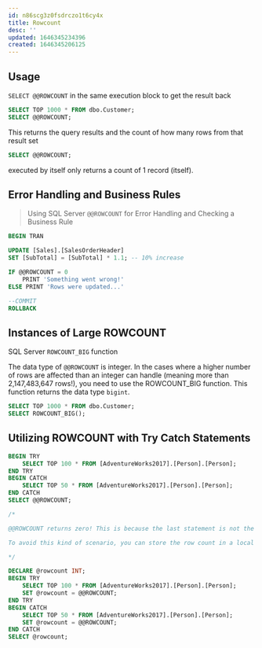 ```yaml
---
id: n86scg3z0fsdrczo1t6cy4x
title: Rowcount
desc: ''
updated: 1646345234396
created: 1646345206125
---
```


## Usage

`SELECT @@ROWCOUNT` in the same execution block to get the result back

```sql
SELECT TOP 1000 * FROM dbo.Customer;
SELECT @@ROWCOUNT;
```

This returns the query results and the count of how many rows from that result set

```sql
SELECT @@ROWCOUNT;
```

executed by itself only returns a count of 1 record (itself).

## Error Handling and Business Rules

> Using SQL Server `@@ROWCOUNT` for Error Handling and Checking a Business Rule

```sql
BEGIN TRAN

UPDATE [Sales].[SalesOrderHeader]
SET [SubTotal] = [SubTotal] * 1.1; -- 10% increase

IF @@ROWCOUNT = 0
    PRINT 'Something went wrong!'
ELSE PRINT 'Rows were updated...'

--COMMIT
ROLLBACK
```

## Instances of Large ROWCOUNT

SQL Server `ROWCOUNT_BIG` function

The data type of `@@ROWCOUNT` is integer. In the cases where a higher number of rows are affected than an integer can handle (meaning more than 2,147,483,647 rows!), you need to use the ROWCOUNT_BIG function. This function returns the data type `bigint`.

```sql
SELECT TOP 1000 * FROM dbo.Customer;
SELECT ROWCOUNT_BIG();
```

## Utilizing ROWCOUNT with Try Catch Statements

```sql
BEGIN TRY
    SELECT TOP 100 * FROM [AdventureWorks2017].[Person].[Person];
END TRY
BEGIN CATCH
    SELECT TOP 50 * FROM [AdventureWorks2017].[Person].[Person];
END CATCH
SELECT @@ROWCOUNT;

/*

@@ROWCOUNT returns zero! This is because the last statement is not the SELECT statement from the TRY block (which has been executed), it’s also not the one from the TRY block as it’s the last SELECT in the script. It’s the TRY/CATCH block itself! @@ROWCOUNT returns the affected rows from any statement, even if it’s not DML or a SELECT query.

To avoid this kind of scenario, you can store the row count in a local variable. The script would then look like this:

*/

DECLARE @rowcount INT;
BEGIN TRY
    SELECT TOP 100 * FROM [AdventureWorks2017].[Person].[Person];
    SET @rowcount = @@ROWCOUNT;
END TRY
BEGIN CATCH
    SELECT TOP 50 * FROM [AdventureWorks2017].[Person].[Person];
    SET @rowcount = @@ROWCOUNT;
END CATCH
SELECT @rowcount;
```

